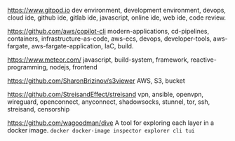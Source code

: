 https://www.gitpod.io dev environment, development environment, devops, cloud ide, github ide, gitlab ide, javascript, online ide, web ide, code review.

https://github.com/aws/copilot-cli modern-applications, cd-pipelines, containers, infrastructure-as-code, aws-ecs, devops, developer-tools, aws-fargate, aws-fargate-application, IaC, build.

https://www.meteor.com/ javascript, build-system, framework, reactive-programming, nodejs, frontend

https://github.com/SharonBrizinov/s3viewer AWS, S3, bucket

https://github.com/StreisandEffect/streisand vpn, ansible, openvpn, wireguard, openconnect, anyconnect, shadowsocks, stunnel, tor, ssh, streisand, censorship

https://github.com/wagoodman/dive A tool for exploring each layer in a docker image. `docker docker-image inspector explorer cli tui`
